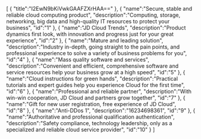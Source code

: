 [
	{
		"title":"I2EwN9bKiVwkGAAFZXrHAA=="
	},
	{
		"name":"Secure, stable and reliable cloud computing product",
		"description":"Computing, storage, networking, big data and high-quality IT resources to protect your business",
		"id":"1"
	},
	{
		"name":"JD Cloud Trends",
		"description":"Product dynamics first look, with innovation and progress just for your great experience",
		"id":"2"
	},
	{
		"name":"Mature and leading solution",
		"description":"Industry in-depth, going straight to the pain points, and professional experience to solve a variety of business problems for you",
		"id":"4"
	},
	{
		"name":"Mass quality software and services",
		"description":"Convenient and efficient, comprehensive software and service resources help your business grow at a high speed",
		"id":"5"
	},
	{
		"name":"Cloud instructions for green hands",
		"description":"Practical tutorials and expert guides help you experience Cloud for the first time",
		"id":"6"
	},
	{
		"name":"Professional and reliable partner",
		"description":"With win-win cooperation, JD Cloud and partners grow together",
		"id":"7"
	},
	{
		"name":"Gift for new user registration, free experience of JD Cloud",
		"id":"8"
	},
	{
		"name":"Anti-DDos 1",
		"description":"16234698361",
		"id":"9"
	},
	{
		"name":"Authoritative and professional qualification authentication",
		"description":"Safety compliance, technology leadership, only as a specialized and reliable cloud service provider",
		"id":"10"
	}
]